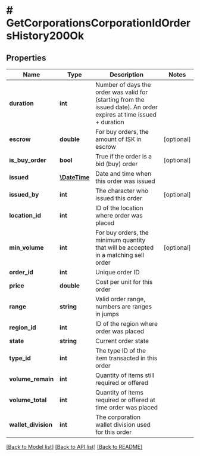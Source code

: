 # # GetCorporationsCorporationIdOrdersHistory200Ok

## Properties

Name | Type | Description | Notes
------------ | ------------- | ------------- | -------------
**duration** | **int** | Number of days the order was valid for (starting from the issued date). An order expires at time issued + duration |
**escrow** | **double** | For buy orders, the amount of ISK in escrow | [optional]
**is_buy_order** | **bool** | True if the order is a bid (buy) order | [optional]
**issued** | [**\DateTime**](\DateTime.md) | Date and time when this order was issued |
**issued_by** | **int** | The character who issued this order | [optional]
**location_id** | **int** | ID of the location where order was placed |
**min_volume** | **int** | For buy orders, the minimum quantity that will be accepted in a matching sell order | [optional]
**order_id** | **int** | Unique order ID |
**price** | **double** | Cost per unit for this order |
**range** | **string** | Valid order range, numbers are ranges in jumps |
**region_id** | **int** | ID of the region where order was placed |
**state** | **string** | Current order state |
**type_id** | **int** | The type ID of the item transacted in this order |
**volume_remain** | **int** | Quantity of items still required or offered |
**volume_total** | **int** | Quantity of items required or offered at time order was placed |
**wallet_division** | **int** | The corporation wallet division used for this order |

[[Back to Model list]](../../README.md#models) [[Back to API list]](../../README.md#endpoints) [[Back to README]](../../README.md)
